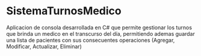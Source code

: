 # SistemaTurnosMedico
Aplicacion de consola desarrollada en C# que permite gestionar los turnos que brinda un medico en el transcurso del día, permitiendo ademas guardar una lista de pacientes con sus consecuentes operaciones (Agregar, Modificar, Actualizar, Eliminar)
